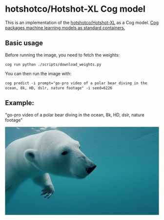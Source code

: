 # hotshotco/Hotshot-XL Cog model

This is an implementation of the [hotshotco/Hotshot-XL](https://github.com/hotshotco/hotshot-xl) as a Cog model. [Cog packages machine learning models as standard containers.](https://github.com/replicate/cog)

## Basic usage

Before running the image, you need to fetch the weights:

    cog run python ./scripts/download_weights.py

You can then run the image with:

    cog predict -i prompt="go-pro video of a polar bear diving in the ocean, 8k, HD, dslr, nature footage" -i seed=6226

## Example:

"go-pro video of a polar bear diving in the ocean, 8k, HD, dslr, nature footage"

![alt text](output.gif)
